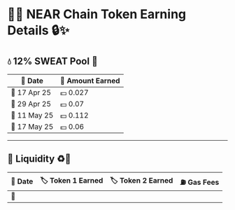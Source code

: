 # 🚀🌐 NEAR Chain Token Earning Details 🔒✨

## 💧 12% SWEAT Pool 🌊
| 📅 Date        |   💸 Amount Earned   |
|----------------|-----------------------|
| 📆  17 Apr 25  | 💵     0.027         |
| 📆  29 Apr 25  | 💵     0.07          |
| 📆  11 May 25  | 💵     0.112         |
| 📆  17 May 25  | 💵     0.06         |

---

## 🔄 Liquidity ♻️💱
| 📅 Date        | 🏷️ Token 1 Earned  | 🏷️ Token 2 Earned   | ⛽ Gas Fees       |
|----------------|---------------------|---------------------|-------------------|
| 📆             |                     |                     |                   |
